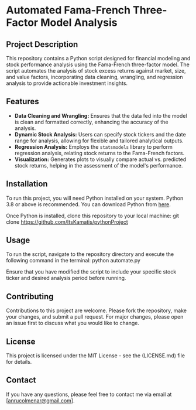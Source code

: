 # Automated Fama-French Three-Factor Model Analysis

## Project Description
This repository contains a Python script designed for financial modeling and stock performance analysis using the Fama-French three-factor model. The script automates the analysis of stock excess returns against market, size, and value factors, incorporating data cleaning, wrangling, and regression analysis to provide actionable investment insights.

## Features
- **Data Cleaning and Wrangling:** Ensures that the data fed into the model is clean and formatted correctly, enhancing the accuracy of the analysis.
- **Dynamic Stock Analysis:** Users can specify stock tickers and the date range for analysis, allowing for flexible and tailored analytical outputs.
- **Regression Analysis:** Employs the `statsmodels` library to perform regression analysis, relating stock returns to the Fama-French factors.
- **Visualization:** Generates plots to visually compare actual vs. predicted stock returns, helping in the assessment of the model's performance.

## Installation
To run this project, you will need Python installed on your system. Python 3.8 or above is recommended. You can download Python from [here](https://www.python.org/downloads/).

Once Python is installed, clone this repository to your local machine:
git clone https://github.com/ItsKamatis/pythonProject

## Usage
To run the script, navigate to the repository directory and execute the following command in the terminal:
python automate.py


Ensure that you have modified the script to include your specific stock ticker and desired analysis period before running.

## Contributing
Contributions to this project are welcome. Please fork the repository, make your changes, and submit a pull request. For major changes, please open an issue first to discuss what you would like to change.

## License
This project is licensed under the MIT License - see the (LICENSE.md) file for details.

## Contact
If you have any questions, please feel free to contact me via email at [anrucolmenar@gmail.com].

